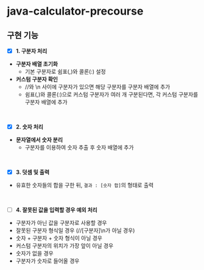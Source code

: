 # java-calculator-precourse

<h2>구현 기능</h2>

- [x] **1. 구분자 처리**
- **구분자 배열 초기화**
    - 기본 구분자로 쉼표(,)와 콜론(:) 설정
- **커스텀 구분자 확인**
    - //와 \n 사이에 구분자가 있으면 해당 구분자를 구분자 배열에 추가
    - 쉼표(,)와 콜론(:)으로 커스텀 구분자가 여러 개 구분된다면, 각 커스텀 구분자를 구분자 배열에 추가

</br>

- [x] **2. 숫자 처리**
- **문자열에서 숫자 분리**
    - 구분자를 이용하여 숫자 추출 후 숫자 배열에 추가

</br>

- [x] **3. 덧셈 및 출력**
- 유효한 숫자들의 합을 구한 뒤, `결과 : [숫자 합]`의 형태로 출력

</br>

- [ ] **4. 잘못된 값을 입력할 경우 예외 처리**
- 구분자가 아닌 값을 구분자로 사용할 경우
- 잘못된 구분자 형식일 경우 (//[구분자]\n가 아닐 경우)
- 숫자 + 구분자 + 숫자 형식이 아닐 경우
- 커스텀 구분자의 위치가 가장 앞이 아닐 경우
- 숫자가 없을 경우
- 구분자가 숫자로 들어올 경우